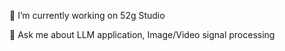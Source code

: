 🔭 I’m currently working on 52g Studio

💬 Ask me about LLM application, Image/Video signal processing
